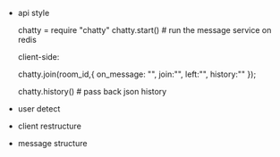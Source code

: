 * api style

    chatty = require "chatty"
    chatty.start() # run the message service on redis

  client-side:

    chatty.join(room_id,{
      on_message: "",
      join:"",
      left:"",
      history:""
    });

    chatty.history() # pass back json history

* user detect

* client restructure

* message structure
